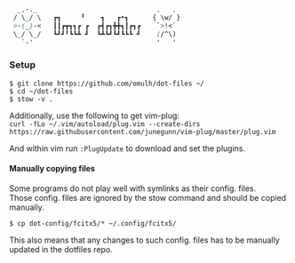 ```css
  _,-._                              ,   ,
 / \_/ \   ┏┓     ╹    ┓   ┏•┓      { \w/ }
 >-(_)-<   ┃┃┏┳┓┓┏ ┏  ┏┫┏┓╋╋┓┃┏┓┏    `>!<`
 \_/ \_/   ┗┛┛╹┗┗┻ ┛  ┗┻┗┛┗┛┗┗┗ ┛    (/^\)
   `-'                               '   '
```

### Setup

`$ git clone https://github.com/omulh/dot-files ~/`  
`$ cd ~/dot-files`  
`$ stow -v .`  

Additionally, use the following to get vim-plug:  
`curl -fLo ~/.vim/autoload/plug.vim --create-dirs https://raw.githubusercontent.com/junegunn/vim-plug/master/plug.vim`  

And within vim run `:PlugUpdate` to download and set the plugins.  

#### Manually copying files

Some programs do not play well with symlinks as their config. files.  
Those config. files are ignored by the stow command and should be copied manually.  

`$ cp dot-config/fcitx5/* ~/.config/fcitx5/`  

This also means that any changes to such config. files has to be manually updated in the dotfiles repo.  
